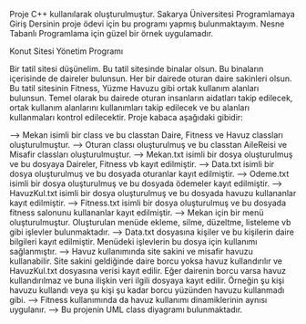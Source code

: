 Proje C++ kullanılarak oluşturulmuştur.
Sakarya Üniversitesi Programlamaya Giriş Dersinin proje ödevi için bu programı yapmış bulunmaktayım.
Nesne Tabanlı Programlama için güzel bir örnek uygulamadır.

Konut Sitesi Yönetim Programı

  Bir tatil sitesi düşünelim. Bu tatil sitesinde binalar olsun. Bu binaların içerisinde de daireler bulunsun. Her bir dairede 
oturan daire sakinleri olsun. Bu tatil sitesinin Fitness, Yüzme Havuzu gibi ortak kullanım alanları bulunsun.
  Temel olarak bu dairede oturan insanların aidatları takip edilecek, ortak kullanım alanlarını kullanımları takip edilecek ve 
bu alanları kullanmaları kontrol edilecektir. Proje kabaca aşağıdaki gibidir:

--> Mekan isimli bir class ve bu classtan Daire, Fitness ve Havuz classları oluşturulmuştur.
--> Oturan classı oluşturulmuş ve bu classtan AileReisi ve Misafir classları oluşturulmuştur.
--> Mekan.txt isimli bir dosya oluşturulmuş ve bu dosyaya Daireler, Fitness vb kayıt edilmiştir.
--> Data.txt isimli bir dosya oluşturulmuş ve bu dosyada oturanlar kayıt edilmiştir.
--> Odeme.txt isimli bir dosya oluşturulmuş ve bu dosyada ödemeler kayıt edilmiştir.
--> HavuzKul.txt isimli bir dosya oluşturulmuş ve bu dosyada havuzu kullananlar kayıt edilmiştir. 
--> Fitness.txt isimli bir dosya oluşturulmuş ve bu dosyada fitness salonunu kullananlar kayıt edilmiştir.
--> Mekan için bir menü oluşturulmuştur. Oluşturulan menüde ekleme, silme, düzeltme, listeleme vb gibi işlevler bulunmaktadır.
--> Data.txt dosyasına kişiler ve bu kişilerin daire bilgileri kayıt edilmiştir. Menüdeki işlevlerin bu dosya için kullanımı sağlanmıştır.
--> Havuz kullanımında site sakini ve misafir havuzu kullanabilir. Site sakini geldiğinde daire borcu yoksa havuz kullandırılır ve HavuzKul.txt
dosyasına verisi kayıt edilir. Eğer dairenin borcu varsa havuz kullandırılmaz ve buna ilişkin veri ilgili dosyaya kayıt edilir.
Örneğin şu kişi havuzu kullandı veya şu kişi şu kadar borcu yüzünden havuzu kullanmadı gibi.
--> Fitness kullanımında da havuz kullanımı dinamiklerinin aynısı uygulanır.
--> Bu projenin UML class diyagramı bulunmaktadır.
